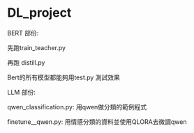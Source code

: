# DL_project

BERT 部份:

先跑train_teacher.py

再跑 distill.py

Bert的所有模型都能夠用test.py 測試效果



LLM 部份:

qwen_classification.py: 用qwen做分類的範例程式

finetune__qwen.py: 用情感分類的資料並使用QLORA去微調qwen
